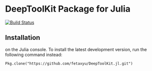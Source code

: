 # DeepToolKit Package for Julia
[![Build Status](https://api.travis-ci.org/fetaxyu/DeepToolKit.jl.svg?branch=master)](https://travis-ci.org/fetaxyu/DeepToolKit.jl/builds/467467916)

## Installation
on the Julia console. To install the latest development version, run the following command instead:
```julia-repl
Pkg.clone("https://github.com/fetaxyu/DeepToolKit.jl.git")
```